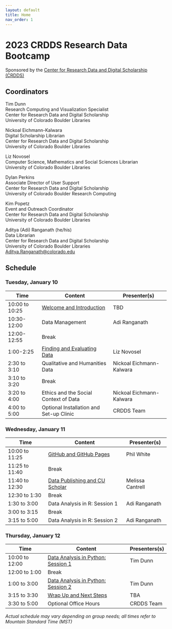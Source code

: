 ```yaml
---
layout: default
title: Home
nav_order: 1
---
```

# 2023 CRDDS Research Data Bootcamp
Sponsored by the [Center for Research Data and Digital Scholarship (CRDDS)](https://www.colorado.edu/crdds/)

## Coordinators

Tim Dunn\
Research Computing and Visualization Specialist\
Center for Research Data and Digital Scholarship\
University of Colorado Boulder Libraries

Nickoal Eichmann-Kalwara\
Digital Scholarship Librarian\
Center for Research Data and Digital Scholarship\
University of Colorado Boulder Libraries

Liz Novosel\
Computer Science, Mathematics and Social Sciences Librarian\
University of Colorado Boulder Libraries

Dylan Perkins\
Associate Director of User Support\
Center for Research Data and Digital Scholarship\
University of Colorado Boulder Research Computing  

Kim Popetz\
Event and Outreach Coordinator\
Center for Research Data and Digital Scholarship\
University of Colorado Boulder Libraries

Aditya (Adi) Ranganath (he/his)  
Data Librarian  
Center for Research Data and Digital Scholarship  
University of Colorado Boulder Libraries  
[Aditya.Ranganath@colorado.edu](mailto:Aditya.Ranganath@colorado.edu)

## Schedule

### Tuesday, January 10

| Time | Content|Presenter(s)|
| --- | ---|----|
| 10:00 to 10:25 | [Welcome and Introduction](content/introduction.html)|TBD|
| 10:30-12:00| Data Management| Adi Ranganath
| 12:00-12:55| Break|
| 1:00-2:25| [Finding and Evaluating Data](content/finding-data.html)| Liz Novosel 
| 2:30 to 3:10| Qualitative and Humanities Data|Nickoal Eichmann-Kalwara
|3:10 to 3:20|Break|
| 3:20 to 4:00| Ethics and the Social Context of Data| Nickoal Eichmann-Kalwara
| 4:00 to 5:00| Optional Installation and Set-up Clinic| CRDDS Team

### Wednesday, January 11

| Time | Content|Presenter(s)|
| --- | ---|----|
| 10:00 to 11:25|[GitHub and GitHub Pages](content/git_github.html)| Phil White|
| 11:25 to 11:40 | Break
| 11:40 to 12:30 |[Data Publishing and CU Scholar](content/data-publishing-CU-scholar.html)|Melissa Cantrell
| 12:30 to 1:30 | Break
| 1:30 to 3:00| Data Analysis in R: Session 1| Adi Ranganath
| 3:00 to 3:15| Break
| 3:15 to 5:00| Data Analysis in R: Session 2| Adi Ranganath

### Thursday, January 12

| Time | Content|Presenters(s)
| --- | ---|----|
| 10:00 to 12:00 | [Data Analysis in Python: Session 1](content/data-analysis-in-python.html)| Tim Dunn
| 12:00 to 1:00| Break
| 1:00 to 3:00 | [Data Analysis in Python: Session 2](content/data-analysis-in-python.html)| Tim Dunn|
| 3:15 to 3:30|[Wrap Up and Next Steps](content/wrap-up.html)|TBA|
| 3:30 to 5:00| Optional Office Hours| CRDDS Team

_Actual schedule may vary depending on group needs; all times refer to Mountain Standard Time (MST)_  

